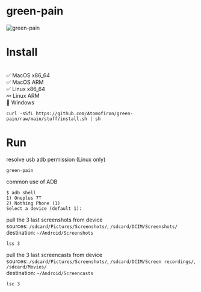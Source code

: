 # green-pain

![green-pain](https://github.com/Atomofiron/green-pain/assets/14147217/aeef69e9-41d0-47ee-8744-35d170ce707a)

# Install
<br>:white_check_mark: MacOS x86_64
<br>:white_check_mark: MacOS ARM
<br>:white_check_mark: Linux x86_64
<br>:zzz: Linux ARM
<br>:no_entry_sign: Windows
```
curl -sSfL https://github.com/Atomofiron/green-pain/raw/main/stuff/install.sh | sh
```

# Run
resolve usb adb permission (Linux only)
```
green-pain
```
common use of ADB
```
$ adb shell
1) Oneplus 7T
2) Nothing Phone (1)
Select a device (default 1):
```
pull the 3 last screenshots from device\
sources: `/sdcard/Pictures/Screenshots/`, `/sdcard/DCIM/Screenshots/`\
destination: `~/Android/Screenshots`
```
lss 3
```
pull the 3 last screencasts from device\
sources: `/sdcard/Pictures/Screenshots/`, `/sdcard/DCIM/Screen recordings/`, `/sdcard/Movies/`\
destination: `~/Android/Screencasts`
```
lsc 3
```
